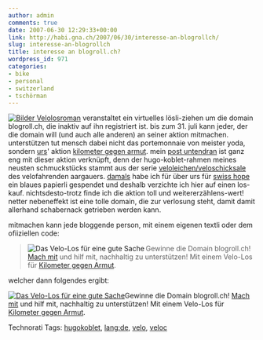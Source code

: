 ```yaml
---
author: admin
comments: true
date: 2007-06-30 12:29:33+00:00
link: http://habi.gna.ch/2007/06/30/interesse-an-blogrollch/
slug: interesse-an-blogrollch
title: interesse an blogroll.ch?
wordpress_id: 971
categories:
- bike
- personal
- switzerland
- tschörman
---
```


[![  Bilder Velolos](http://habi.gna.ch/wp-content/uploads/2007/06/bilder-velolos-tm.jpg)](http://habi.gna.ch/wp-content/uploads/2007/06/bilder-velolos.jpg)[roman](http://blog.yoda.ch/?p=1474) veranstaltet ein virtuelles lösli-ziehen um die domain blogroll.ch, die inaktiv auf ihn registriert ist. bis zum 31. juli kann jeder, der die domain will (und auch alle anderen) an seiner aktion mitmachen. unterstützen tut mensch dabei nicht das portemonnaie von meister yoda, sondern [urs](http://www.himmelrich.ch/)' aktion [kilometer gegen armut](http://www.himmelrich.ch/neuereeindex.php/KM_gegen_Armut). mein [post untendran](http://habi.gna.ch/2007/06/28/fertig/) ist ganz eng mit dieser aktion verknüpft, denn der hugo-koblet-rahmen meines neusten schmuckstücks stammt aus der serie [veloleichen/veloschicksale](http://flickr.com/photos/himmelrich/sets/237237/) des velofahrenden aargauers. [damals](http://www.himmelrich.ch/neuereeindex.php/KM_gegen_Armut/aus_der_alteisenabfuhrt_gerettet/) habe ich für über urs für [swiss hope](http://www.swiss-hope-international.ch/) ein blaues papierli gespendet und deshalb verzichte ich hier auf einen los-kauf. nichtsdesto-trotz finde ich die aktion toll und weitererzählens-wert! netter nebeneffekt ist eine tolle domain, die zur verlosung steht, damit damit allerhand schabernack getrieben werden kann.

mitmachen kann jede bloggende person, mit einem eigenen textli oder dem ofiiziellen code:



<blockquote><a href="http://blog.yoda.ch/?p=1474"><img src="http://blog.yoda.ch/_bilder/velolos-klein.jpg" alt="Das Velo-Los für eine gute Sache" align="left" /></a>Gewinne die Domain blogroll.ch! <a href="http://blog.yoda.ch/?p=1474">Mach mit</a> und hilf mit, nachhaltig zu unterstützen! Mit einem Velo-Los für <a href="http://www.himmelrich.ch/neuereeindex.php/KM_gegen_Armut">Kilometer gegen Armut</a>.</blockquote>

welcher dann folgendes ergibt:

[![Das Velo-Los für eine gute Sache](http://blog.yoda.ch/_bilder/velolos-klein.jpg)](http://blog.yoda.ch/?p=1474)Gewinne die Domain blogroll.ch! [Mach mit](http://blog.yoda.ch/?p=1474) und hilf mit, nachhaltig zu unterstützen! Mit einem Velo-Los für [Kilometer gegen Armut](http://www.himmelrich.ch/neuereeindex.php/KM_gegen_Armut).



Technorati Tags: [hugokoblet](http://www.technorati.com/tag/hugokoblet), [lang:de](http://www.technorati.com/tag/lang:de), [velo](http://www.technorati.com/tag/velo), [veloc](http://www.technorati.com/tag/veloc)
